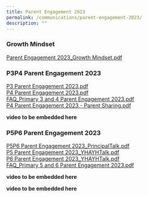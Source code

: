 ```yaml
---
title: Parent Engagement 2023
permalink: /communications/parent-engagement-2023/
description: ""
---
```

### Growth Mindset

[Parent Engagement 2023\_Growth Mindset.pdf](https://rivervalepri.moe.edu.sg/qql/slot/u143/Parent%20Engagement%202023/Parent%20Engagement%202023_Growth%20Mindset.pdf)

### P3P4 Parent Engagement 2023

[P3 Parent Engagement 2023.pdf](https://rivervalepri.moe.edu.sg/qql/slot/u143/Parent%20Engagement%202023/P3%20Parent%20Engagement%202023.pdf)  
[P4 Parent Engagement 2023.pdf](https://rivervalepri.moe.edu.sg/qql/slot/u143/Parent%20Engagement%202023/P4%20Parent%20Engagement%202023.pdf)  
[FAQ\_Primary 3 and 4 Parent Engagement 2023.pdf](https://rivervalepri.moe.edu.sg/qql/slot/u143/Parent%20Engagement%202023/FAQ_Primary%203%20and%204%20Parent%20Engagement%202023.pdf)  
[P4 Parent Engagement 2023 - Parent Sharing.pdf](https://rivervalepri.moe.edu.sg/qql/slot/u143/Parent%20Engagement%202023/P4%20Parent%20Engagement%202023%20-%20Parent%20Sharing.pdf)  
  
**video to be embedded here**

### P5P6 Parent Engagement 2023

[P5P6 Parent Engagement 2023\_PrincipalTalk.pdf](https://rivervalepri.moe.edu.sg/qql/slot/u143/Parent%20Engagement%202023/P5P6%20Parent%20Engagement%202023_PrincipalTalk.pdf)  
[P5 Parent Engagement 2023\_YHAYHTalk.pdf](https://rivervalepri.moe.edu.sg/qql/slot/u143/Parent%20Engagement%202023/P5%20Parent%20Engagement%202023_YHAYHTalk.pdf)  
[P6 Parent Engagement 2023\_YHAYHTalk.pdf](https://rivervalepri.moe.edu.sg/qql/slot/u143/Parent%20Engagement%202023/P6%20Parent%20Engagement%202023_YHAYHTalk.pdf)  
[FAQ\_Primary 5 and 6 Parent Engagement 2023.pdf](https://rivervalepri-moe-edu-sg-admin.cwp.sg/qql/slot/u143/Parent%20Engagement%202023/FAQ_Primary%205%20and%206%20Parent%20Engagement%202023.pdf)  
  

**video to be embedded here**

**video to be embedded here**